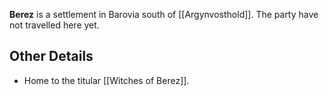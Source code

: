 **Berez** is a settlement in Barovia south of [[Argynvosthold]]. The party have not travelled here yet.

## Other Details
- Home to the titular [[Witches of Berez]].
